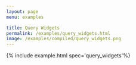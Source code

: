 ```yaml
---
layout: page
menu: examples

title: Query Widgets
permalink: /examples/query_widgets.html
image: /examples/compiled/query_widgets.png
---
```




{% include example.html spec='query_widgets'%}

